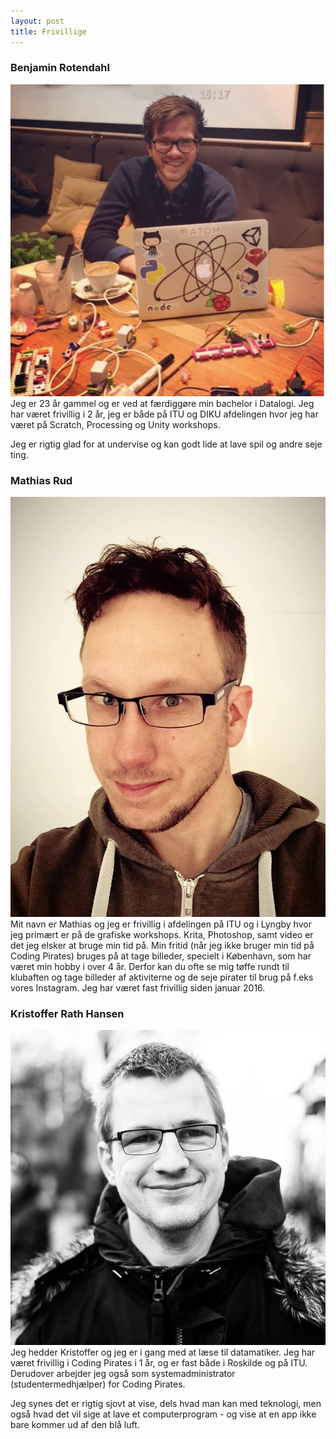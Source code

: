 ```yaml
---
layout: post
title: Frivillige
---
```


### Benjamin Rotendahl
<a href="/images/frivillige/benjamin_rotendahl.jpg">
<img src="/images/frivillige/benjamin_rotendahl.jpg" class="frivillig" />
</a>
Jeg er 23 år gammel og er ved at færdiggøre min bachelor i Datalogi.
Jeg har været frivillig i 2 år, jeg er både på ITU og DIKU afdelingen hvor
jeg har været på Scratch, Processing og Unity workshops.

Jeg er rigtig glad for at undervise og kan godt lide at lave spil og andre seje
ting.

### Mathias Rud
<a href="/images/frivillige/mathias.jpg">
<img src="/images/frivillige/mathias.jpg" class="frivillig" />
</a>
Mit navn er Mathias og jeg er frivillig i afdelingen på ITU og i Lyngby hvor jeg
primært er på de grafiske workshops. Krita, Photoshop, samt video er det jeg
elsker at bruge min tid på. Min fritid (når jeg ikke bruger min tid på Coding
Pirates) bruges på at tage billeder, specielt i København, som har været min
hobby i over 4 år. Derfor kan du ofte se mig tøffe rundt til klubaften og tage
billeder af aktiviterne og de seje pirater til brug på f.eks vores Instagram.
Jeg har været fast frivillig siden januar 2016.

### Kristoffer Rath Hansen
<a href="/images/frivillige/kristoffer.jpg">
<img src="/images/frivillige/kristoffer.jpg" class="frivillig" />
</a>
Jeg hedder Kristoffer og jeg er i gang med at læse til datamatiker. Jeg har været
frivillig i Coding Pirates i 1 år, og er fast både i Roskilde og på ITU. Derudover
arbejder jeg også som systemadministrator (studentermedhjælper) for Coding Pirates.

Jeg synes det er rigtig sjovt at vise, dels hvad man kan med teknologi, men også
hvad det vil sige at lave et computerprogram - og vise at en app ikke bare kommer
ud af den blå luft.
